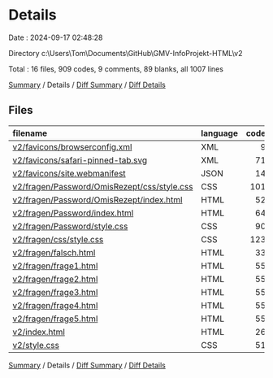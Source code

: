 # Details

Date : 2024-09-17 02:48:28

Directory c:\\Users\\Tom\\Documents\\GitHub\\GMV-InfoProjekt-HTML\\v2

Total : 16 files,  909 codes, 9 comments, 89 blanks, all 1007 lines

[Summary](results.md) / Details / [Diff Summary](diff.md) / [Diff Details](diff-details.md)

## Files
| filename | language | code | comment | blank | total |
| :--- | :--- | ---: | ---: | ---: | ---: |
| [v2/favicons/browserconfig.xml](/v2/favicons/browserconfig.xml) | XML | 9 | 0 | 1 | 10 |
| [v2/favicons/safari-pinned-tab.svg](/v2/favicons/safari-pinned-tab.svg) | XML | 71 | 0 | 1 | 72 |
| [v2/favicons/site.webmanifest](/v2/favicons/site.webmanifest) | JSON | 14 | 0 | 1 | 15 |
| [v2/fragen/Password/OmisRezept/css/style.css](/v2/fragen/Password/OmisRezept/css/style.css) | CSS | 101 | 4 | 19 | 124 |
| [v2/fragen/Password/OmisRezept/index.html](/v2/fragen/Password/OmisRezept/index.html) | HTML | 52 | 0 | 4 | 56 |
| [v2/fragen/Password/index.html](/v2/fragen/Password/index.html) | HTML | 64 | 0 | 6 | 70 |
| [v2/fragen/Password/style.css](/v2/fragen/Password/style.css) | CSS | 90 | 0 | 13 | 103 |
| [v2/fragen/css/style.css](/v2/fragen/css/style.css) | CSS | 123 | 5 | 19 | 147 |
| [v2/fragen/falsch.html](/v2/fragen/falsch.html) | HTML | 33 | 0 | 2 | 35 |
| [v2/fragen/frage1.html](/v2/fragen/frage1.html) | HTML | 55 | 0 | 3 | 58 |
| [v2/fragen/frage2.html](/v2/fragen/frage2.html) | HTML | 55 | 0 | 3 | 58 |
| [v2/fragen/frage3.html](/v2/fragen/frage3.html) | HTML | 55 | 0 | 3 | 58 |
| [v2/fragen/frage4.html](/v2/fragen/frage4.html) | HTML | 55 | 0 | 3 | 58 |
| [v2/fragen/frage5.html](/v2/fragen/frage5.html) | HTML | 55 | 0 | 3 | 58 |
| [v2/index.html](/v2/index.html) | HTML | 26 | 0 | 1 | 27 |
| [v2/style.css](/v2/style.css) | CSS | 51 | 0 | 7 | 58 |

[Summary](results.md) / Details / [Diff Summary](diff.md) / [Diff Details](diff-details.md)